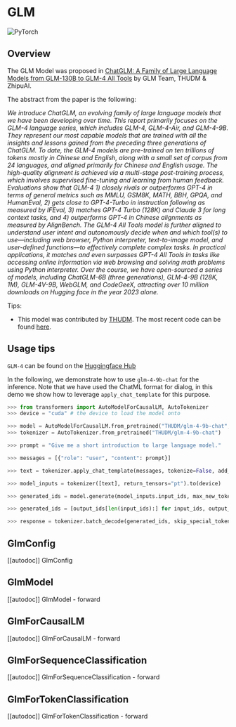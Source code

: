 <!--Copyright 2024 The GLM & ZhipuAI team and The HuggingFace Team. All rights reserved.

Licensed under the Apache License, Version 2.0 (the "License"); you may not use this file except in compliance with
the License. You may obtain a copy of the License at

http://www.apache.org/licenses/LICENSE-2.0

Unless required by applicable law or agreed to in writing, software distributed under the License is distributed on
an "AS IS" BASIS, WITHOUT WARRANTIES OR CONDITIONS OF ANY KIND, either express or implied. See the License for the
specific language governing permissions and limitations under the License.

⚠️ Note that this file is in Markdown but contain specific syntax for our doc-builder (similar to MDX) that may not be
rendered properly in your Markdown viewer.

-->

# GLM

<div class="flex flex-wrap space-x-1">
<img alt="PyTorch" src="https://img.shields.io/badge/PyTorch-DE3412?style=flat&logo=pytorch&logoColor=white">
</div>

## Overview

The GLM Model was proposed
in [ChatGLM: A Family of Large Language Models from GLM-130B to GLM-4 All Tools](https://arxiv.org/html/2406.12793v1)
by GLM Team, THUDM & ZhipuAI.

The abstract from the paper is the following:

*We introduce ChatGLM, an evolving family of large language models that we have been developing over time. This report
primarily focuses on the GLM-4 language series, which includes GLM-4, GLM-4-Air, and GLM-4-9B. They represent our most
capable models that are trained with all the insights and lessons gained from the preceding three generations of
ChatGLM. To date, the GLM-4 models are pre-trained on ten trillions of tokens mostly in Chinese and English, along with
a small set of corpus from 24 languages, and aligned primarily for Chinese and English usage. The high-quality alignment
is achieved via a multi-stage post-training process, which involves supervised fine-tuning and learning from human
feedback. Evaluations show that GLM-4 1) closely rivals or outperforms GPT-4 in terms of general metrics such as MMLU,
GSM8K, MATH, BBH, GPQA, and HumanEval, 2) gets close to GPT-4-Turbo in instruction following as measured by IFEval, 3)
matches GPT-4 Turbo (128K) and Claude 3 for long context tasks, and 4) outperforms GPT-4 in Chinese alignments as
measured by AlignBench. The GLM-4 All Tools model is further aligned to understand user intent and autonomously decide
when and which tool(s) to use—including web browser, Python interpreter, text-to-image model, and user-defined
functions—to effectively complete complex tasks. In practical applications, it matches and even surpasses GPT-4 All
Tools in tasks like accessing online information via web browsing and solving math problems using Python interpreter.
Over the course, we have open-sourced a series of models, including ChatGLM-6B (three generations), GLM-4-9B (128K, 1M),
GLM-4V-9B, WebGLM, and CodeGeeX, attracting over 10 million downloads on Hugging face in the year 2023 alone.*

Tips:

- This model was contributed by [THUDM](https://huggingface.co/THUDM). The most recent code can be
  found [here](https://github.com/thudm/GLM-4).

  
## Usage tips

`GLM-4` can be found on the [Huggingface Hub](https://huggingface.co/collections/THUDM/glm-4-665fcf188c414b03c2f7e3b7)

In the following, we demonstrate how to use `glm-4-9b-chat` for the inference. Note that we have used the ChatML format for dialog, in this demo we show how to leverage `apply_chat_template` for this purpose.

```python
>>> from transformers import AutoModelForCausalLM, AutoTokenizer
>>> device = "cuda" # the device to load the model onto

>>> model = AutoModelForCausalLM.from_pretrained("THUDM/glm-4-9b-chat", device_map="auto", trust_remote_code=True)
>>> tokenizer = AutoTokenizer.from_pretrained("THUDM/glm-4-9b-chat")

>>> prompt = "Give me a short introduction to large language model."

>>> messages = [{"role": "user", "content": prompt}]

>>> text = tokenizer.apply_chat_template(messages, tokenize=False, add_generation_prompt=True)

>>> model_inputs = tokenizer([text], return_tensors="pt").to(device)

>>> generated_ids = model.generate(model_inputs.input_ids, max_new_tokens=512, do_sample=True)

>>> generated_ids = [output_ids[len(input_ids):] for input_ids, output_ids in zip(model_inputs.input_ids, generated_ids)]

>>> response = tokenizer.batch_decode(generated_ids, skip_special_tokens=True)[0]
```

## GlmConfig

[[autodoc]] GlmConfig

## GlmModel

[[autodoc]] GlmModel
    - forward

## GlmForCausalLM

[[autodoc]] GlmForCausalLM
    - forward

## GlmForSequenceClassification

[[autodoc]] GlmForSequenceClassification
    - forward

## GlmForTokenClassification

[[autodoc]] GlmForTokenClassification
    - forward
